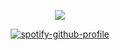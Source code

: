<div align="center">

![](https://komarev.com/ghpvc/?username=ennlo&color=C5B787&base=5834&style=flat-square&label=+★+warm+as+the+night,+blue+eyes,+bone+dry.)

[![spotify-github-profile](https://spotify-github-profile.kittinanx.com/api/view?uid=ytli9u7trg8a0ujmzzshj33yn&cover_image=true&theme=natemoo-re&show_offline=true&background_color=C5B787&interchange=true&bar_color=C5B787&bar_color_cover=false)](https://spotify-github-profile.kittinanx.com/api/view?uid=ytli9u7trg8a0ujmzzshj33yn&redirect=true)
